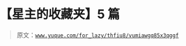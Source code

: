 # 【星主的收藏夹】5 篇

> 原文：[`www.yuque.com/for_lazy/thfiu8/vumiawgq85x3qggf`](https://www.yuque.com/for_lazy/thfiu8/vumiawgq85x3qggf)

